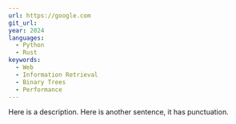 ```yaml
---
url: https://google.com
git_url: 
year: 2024
languages:
  - Python
  - Rust
keywords:
  - Web
  - Information Retrieval
  - Binary Trees
  - Performance
---
```

Here is a description.
Here is another sentence, it has punctuation.
